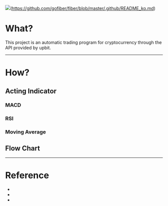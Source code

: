 <img src=/blob/main/img/ko.png>(https://github.com/gofiber/fiber/blob/master/.github/README_ko.md)

# What?

This project is an automatic trading program for cryptocurrency through the API provided by upbit.

---
# How?
## Acting Indicator
### MACD

### RSI

### Moving Average


## Flow Chart

---

# Reference
 - 
 -
 -  
